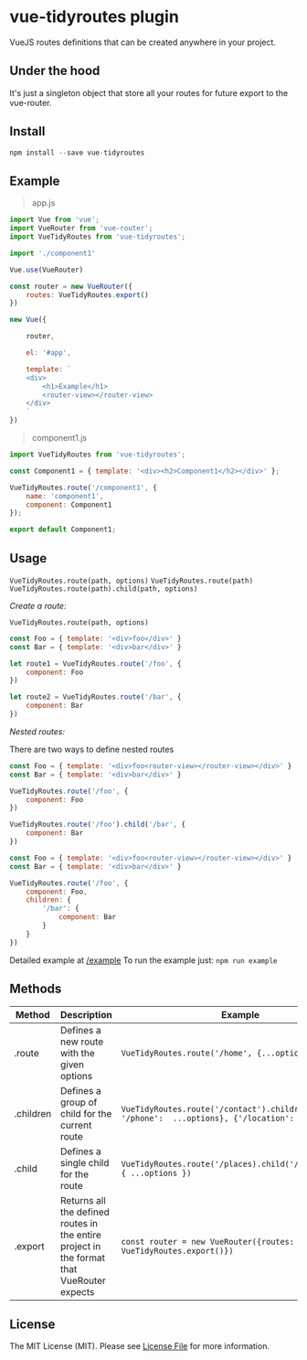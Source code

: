 # vue-tidyroutes plugin
VueJS routes definitions that can be created anywhere in your project.

## Under the hood
It's just a singleton object that store all your routes for future export to the vue-router.

## Install
```js
npm install --save vue-tidyroutes
```

## Example
> app.js
```js
import Vue from 'vue';
import VueRouter from 'vue-router';
import VueTidyRoutes from 'vue-tidyroutes';

import './component1'

Vue.use(VueRouter)

const router = new VueRouter({
    routes: VueTidyRoutes.export()
})

new Vue({

    router,

    el: '#app',

    template: `
    <div>
        <h1>Example</h1>
        <router-view></router-view>
    </div>
    `
})

```

> component1.js
```js
import VueTidyRoutes from 'vue-tidyroutes';

const Component1 = { template: '<div><h2>Component1</h2></div>' };

VueTidyRoutes.route('/component1', {
    name: 'component1',
    component: Component1
});

export default Component1;
```

## Usage

`VueTidyRoutes.route(path, options)`
`VueTidyRoutes.route(path)`
`VueTidyRoutes.route(path).child(path, options)`

*Create a route:*

`VueTidyRoutes.route(path, options)`

```js
const Foo = { template: '<div>foo</div>' }
const Bar = { template: '<div>bar</div>' }

let route1 = VueTidyRoutes.route('/foo', {
    component: Foo
})

let route2 = VueTidyRoutes.route('/bar', {
    component: Bar
})
```

*Nested routes:*

There are two ways to define nested routes

```js
const Foo = { template: '<div>foo<router-view></router-view></div>' }
const Bar = { template: '<div>bar</div>' }

VueTidyRoutes.route('/foo', {
    component: Foo
})

VueTidyRoutes.route('/foo').child('/bar', {
    component: Bar
})
```

```js
const Foo = { template: '<div>foo<router-view></router-view></div>' }
const Bar = { template: '<div>bar</div>' }

VueTidyRoutes.route('/foo', {
    component: Foo,
    children: {
        '/bar': {
            component: Bar
        }
    }
})
```

Detailed example at [/example](https://github.com/edgarnadal/vue-tidyroutes/tree/master/example)
To run the example just: `npm run example`

## Methods

| Method   | Description                                                                               | Example                                                                                         |
|----------|-------------------------------------------------------------------------------------------|-------------------------------------------------------------------------------------------------|
| .route    | Defines a new route  with the given options                                               | `VueTidyRoutes.route('/home', {...options})`                                                    |
| .children | Defines a group of child for the current route                                            | `VueTidyRoutes.route('/contact').children({ '/phone':  ...options}, {'/location': ...options})` |
| .child    | Defines a single child for the route                                                      | `VueTidyRoutes.route('/places).child('/centralpark', { ...options })`                           |
| .export   | Returns all the defined routes in the entire project in the format that VueRouter expects | `const router = new VueRouter({routes: VueTidyRoutes.export()})`                                |

## License

The MIT License (MIT). Please see [License File](LICENSE) for more information.
